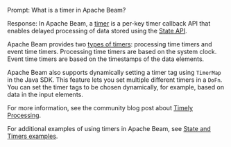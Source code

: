 Prompt:
What is a timer in Apache Beam?

Response:
In Apache Beam, a [timer](https://beam.apache.org/documentation/basics/#state-and-timers) is a per-key timer callback API that enables delayed processing of data stored using the [State API](https://beam.apache.org/documentation/programming-guide/#state-and-timers).

Apache Beam provides two [types of timers](https://beam.apache.org/documentation/programming-guide/#timers): processing time timers and event time timers. Processing time timers are based on the system clock. Event time timers are based on the timestamps of the data elements.

Apache Beam also supports dynamically setting a timer tag using `TimerMap` in the Java SDK. This feature lets you set multiple different timers in a `DoFn`. You can set the timer tags to be chosen dynamically, for example, based on data in the input elements.

For more information, see the community blog post about [Timely Processing](https://beam.apache.org/blog/timely-processing/).

For additional examples of using timers in Apache Beam, see [State and Timers examples](https://beam.apache.org/documentation/programming-guide/#state-timers-examples).
